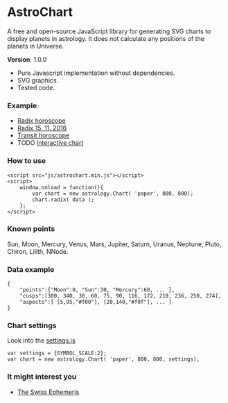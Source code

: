 # AstroChart
A free and open-source JavaScript library for generating SVG charts to display planets in astrology. It does not calculate any positions of the planets in Universe.

**Version**: 1.0.0

- Pure Javascript implementation without dependencies.
- SVG graphics.
- Tested code.

### Example
- [Radix horoscope](http://htmlpreview.github.io/?https://github.com/Kibo/AstroChart/blob/master/project/examples/radix/radix.html)
- [Radix 15. 11. 2016](http://htmlpreview.github.io/?https://github.com/Kibo/AstroChart/blob/master/project/examples/radix/radix_2016_11_15.html)
- [Transit horoscope](http://htmlpreview.github.io/?https://github.com/Kibo/AstroChart/blob/master/project/examples/transit/transit.html)
- TODO [Interactive chart](#)

### How to use
```
<script src="js/astrochart.min.js"></script>
<script>
	window.onload = function(){	
		var chart = new astrology.Chart( 'paper', 800, 800);
		chart.radix( data );					
	};			
</script>
```
### Known points
Sun, Moon, Mercury, Venus, Mars, Jupiter, Saturn, Uranus, Neptune, Pluto, Chiron, Lilith, NNode.

### Data example
``` 
{
	"points":{"Moon":0, "Sun":30, "Mercury":60, ... },
	"cusps":[300, 340, 30, 60, 75, 90, 116, 172, 210, 236, 250, 274],
	"aspects":[ [5,95,"#f00"], [20,140,"#f0f"], ... ]
}
```

### Chart settings
Look into the [settings.js](https://github.com/Kibo/AstroChart/blob/master/project/src/settings.js)
```
var settings = {SYMBOL_SCALE:2};
var chart = new astrology.Chart( 'paper', 800, 800, settings);
```

### It might interest you
- [The Swiss Ephemeris](http://www.astro.com/swisseph/swephinfo_e.htm)